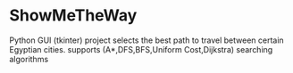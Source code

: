 # ShowMeTheWay
 Python GUI (tkinter) project selects the best path to travel between certain Egyptian cities.
 supports (A*,DFS,BFS,Uniform Cost,Dijkstra) searching algorithms
